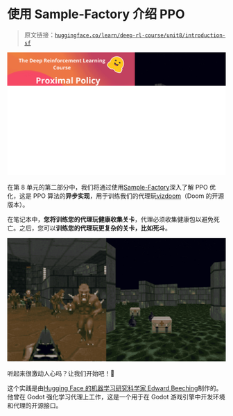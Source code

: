 # 使用 Sample-Factory 介绍 PPO

> 原文链接：[`huggingface.co/learn/deep-rl-course/unit8/introduction-sf`](https://huggingface.co/learn/deep-rl-course/unit8/introduction-sf)

![缩略图](img/1636e0752d93a1e41c70f4a1147a2563.png)

在第 8 单元的第二部分中，我们将通过使用[Sample-Factory](https://samplefactory.dev/)深入了解 PPO 优化，这是 PPO 算法的**异步实现**，用于训练我们的代理玩[vizdoom](https://vizdoom.cs.put.edu.pl/)（Doom 的开源版本）。

在笔记本中，**您将训练您的代理玩健康收集关卡**，代理必须收集健康包以避免死亡。之后，您可以**训练您的代理玩更复杂的关卡，比如死斗**。

![环境](img/3244d92e568ba653445e92e451579990.png)

听起来很激动人心吗？让我们开始吧！🚀

这个实践是由[Hugging Face 的机器学习研究科学家 Edward Beeching](https://twitter.com/edwardbeeching)制作的。他曾在 Godot 强化学习代理上工作，这是一个用于在 Godot 游戏引擎中开发环境和代理的开源接口。
